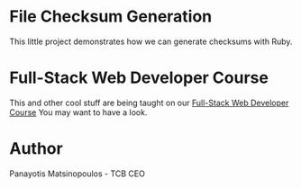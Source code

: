 # File Checksum Generation

This little project demonstrates how we can generate checksums with Ruby.

# Full-Stack Web Developer Course

This and other cool stuff are being taught on our [Full-Stack Web Developer Course](https://www.techcareerbooster.com/online)
You may want to have a look.

# Author

Panayotis Matsinopoulos - TCB CEO
